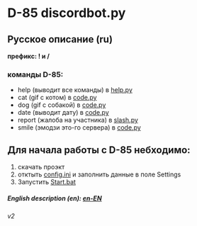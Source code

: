 # D-85 discordbot.py

## Русское описание (ru)

**префикс: ! и /**

### команды D-85:

- help (выводит все команды) в [help.py](cogs%2Fhelp.py)
- cat (gif с котом) в [code.py](cogs%2Fcode.py)
- dog (gif с собакой) в [code.py](cogs%2Fcode.py)
- date (выводит дату) в [code.py](cogs%2Fcode.py)
- report (жалоба на участника) в [slash.py](cogs%2Fslash.py)
- smile (эмодзи это-го сервера) в [code.py](cogs%2Fcode.py)

## Для начала работы с D-85 небходимо:

1. скачать проэкт
2. отктыть [config.ini](config.ini) и заполнить данные в поле Settings
3. Запустить [Start.bat](Start.bat)

##### English description (en): [en-EN](README_en.md)

###### v2


